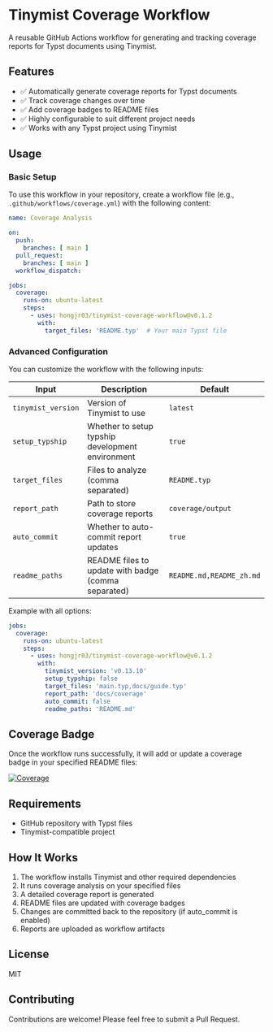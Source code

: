 # Tinymist Coverage Workflow

A reusable GitHub Actions workflow for generating and tracking coverage reports for Typst documents using Tinymist.

## Features

- ✅ Automatically generate coverage reports for Typst documents
- ✅ Track coverage changes over time
- ✅ Add coverage badges to README files
- ✅ Highly configurable to suit different project needs
- ✅ Works with any Typst project using Tinymist

## Usage

### Basic Setup

To use this workflow in your repository, create a workflow file (e.g., `.github/workflows/coverage.yml`) with the following content:

```yaml
name: Coverage Analysis

on:
  push:
    branches: [ main ]
  pull_request:
    branches: [ main ]
  workflow_dispatch:

jobs:
  coverage:
    runs-on: ubuntu-latest
    steps:
      - uses: hongjr03/tinymist-coverage-workflow@v0.1.2
        with:
          target_files: 'README.typ'  # Your main Typst file
```

### Advanced Configuration

You can customize the workflow with the following inputs:

| Input | Description | Default |
|-------|-------------|---------|
| `tinymist_version` | Version of Tinymist to use | `latest` |
| `setup_typship` | Whether to setup typship development environment | `true` |
| `target_files` | Files to analyze (comma separated) | `README.typ` |
| `report_path` | Path to store coverage reports | `coverage/output` |
| `auto_commit` | Whether to auto-commit report updates | `true` |
| `readme_paths` | README files to update with badge (comma separated) | `README.md,README_zh.md` |

Example with all options:

```yaml
jobs:
  coverage:
    runs-on: ubuntu-latest
    steps:
      - uses: hongjr03/tinymist-coverage-workflow@v0.1.2
        with:
          tinymist_version: 'v0.13.10'
          setup_typship: false
          target_files: 'main.typ,docs/guide.typ'
          report_path: 'docs/coverage'
          auto_commit: false
          readme_paths: 'README.md'
```

## Coverage Badge

Once the workflow runs successfully, it will add or update a coverage badge in your specified README files:

[![Coverage](https://img.shields.io/badge/coverage-85.5%25-green)](coverage/output/coverage_report.md)

## Requirements

- GitHub repository with Typst files
- Tinymist-compatible project

## How It Works

1. The workflow installs Tinymist and other required dependencies
2. It runs coverage analysis on your specified files
3. A detailed coverage report is generated
4. README files are updated with coverage badges
5. Changes are committed back to the repository (if auto_commit is enabled)
6. Reports are uploaded as workflow artifacts

## License

MIT

## Contributing

Contributions are welcome! Please feel free to submit a Pull Request.
